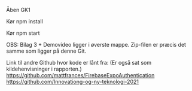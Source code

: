 Åben GK1

Kør npm install

Kør npm start

OBS: Bilag 3 + Demovideo ligger i øverste mappe. Zip-filen er præcis det samme som ligger på denne Git.

Link til andre Github hvor kode er lånt fra: (Er også sat som kildehenvisninger i rapporten.)
  https://github.com/mattfrances/FirebaseExpoAuthentication
  https://github.com/Innovationg-og-ny-teknologi-2021
